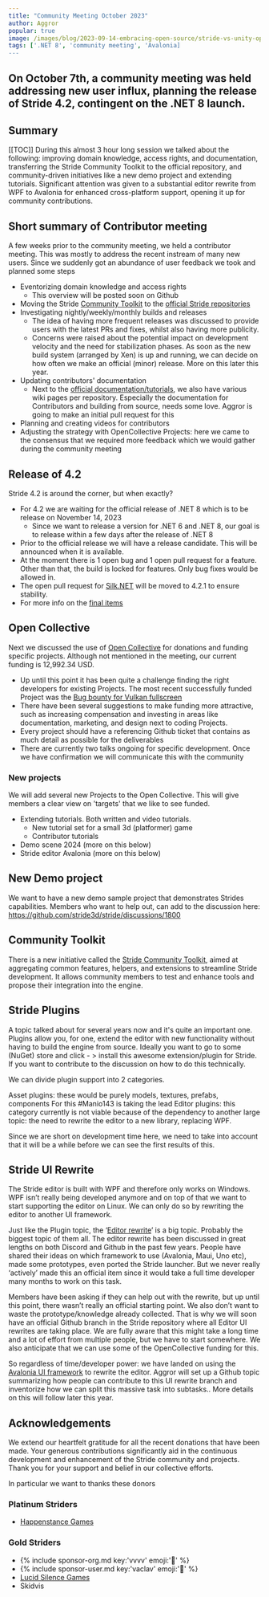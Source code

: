 ```yaml
---
title: "Community Meeting October 2023"
author: Aggror
popular: true
image: /images/blog/2023-09-14-embracing-open-source/stride-vs-unity-opening-image-2.webp
tags: ['.NET 8', 'community meeting', 'Avalonia]
---
```


On October 7th, a community meeting was held addressing new user influx, planning the release of Stride 4.2, contingent on the .NET 8 launch.
---

## Summary

[[TOC]]
During this almost 3 hour long session we talked about the following: improving domain knowledge, access rights, and documentation, transferring the Stride Community Toolkit to the official repository, and community-driven initiatives like a new demo project and extending tutorials. Significant attention was given to a substantial editor rewrite from WPF to Avalonia for enhanced cross-platform support, opening it up for community contributions.

## Short summary of Contributor meeting
A few weeks prior to the community meeting, we held a contributor meeting. This was mostly to address the recent instream of many new users. Since we suddenly got an abundance of user feedback we took and planned some steps
* Eventorizing domain knowledge and access rights
  * This overview will be posted soon on Github
* Moving the Stride [Community Toolkit](https://github.com/stride3d/stride-community-toolkit) to the [official Stride repositories](https://github.com/stride3d)
* Investigating nightly/weekly/monthly builds and releases
  * The idea of having more frequent releases was discussed to provide users with the latest PRs and fixes, whilst also having more publicity.
  * Concerns were raised about the potential impact on development velocity and the need for stabilization phases. As soon as the new build system (arranged by Xen) is up and running, we can decide on how often we make an official (minor) release. More on this later this year.
* Updating contributors' documentation
  * Next to the [official documentation/tutorials](https://doc.stride3d.net/), we also have various wiki pages per repository. Especially the documentation for Contributors and building from source, needs some love. Aggror is going to make an initial pull request for this
* Planning and creating videos for contributors
* Adjusting the strategy with OpenCollective Projects: here we came to the consensus that we required more feedback which we would gather during the community meeting

## Release of 4.2
Stride 4.2 is around the corner, but when exactly?

* For 4.2 we are waiting for the official release of .NET 8 which is to be release on November 14, 2023
  * Since we want to release a version for .NET 6 and .NET 8, our goal is to release within a few days after the release of .NET 8
* Prior to the official release we will have a release candidate. This will be announced when it is available.
* At the moment there is 1 open bug and 1 open pull request for a feature. Other than that, the build is locked for features. Only bug fixes would be allowed in.
* The open pull request for [Silk.NET](https://github.com/stride3d/stride/pull/1123) will be moved to 4.2.1 to ensure stability.
* For more info on the [final items](https://github.com/stride3d/stride/discussions/1699)


## Open Collective
Next we discussed the use of [Open Collective](http://opencollective.com/stride3d) for donations and funding specific projects.
Although not mentioned in the meeting, our current funding is 12,992.34 USD.

* Up until this point it has been quite a challenge finding the right developers for existing Projects. The most recent successfully funded Project was the [Bug bounty for Vulkan fullscreen](https://opencollective.com/stride3d/projects/bug-bounty-vulkan-fullscreen)
* There have been several suggestions to make funding more attractive, such as increasing compensation and investing in areas like documentation, marketing, and design next to coding Projects.
* Every project should have a referencing Github ticket that contains as much detail as possible for the deliverables
* There are currently two talks ongoing for specific development. Once we have confirmation we will communicate this with the community

### New projects
We will add several new Projects to the Open Collective. This will give members a clear view on 'targets' that we like to see funded.

* Extending tutorials. Both written and video tutorials.
  * New tutorial set for a small 3d (platformer) game
  * Contributor tutorials
* Demo scene 2024 (more on this below)
* Stride editor Avalonia (more on this below)


## New Demo project
We want to have a new demo sample project that demonstrates Strides capabilities. Members who want to help out, can add to the discussion here:
https://github.com/stride3d/stride/discussions/1800

## Community Toolkit
There is a new initiative called the [Stride Community Toolkit](https://github.com/stride3d/stride-community-toolkit), aimed at aggregating common features, helpers, and extensions to streamline Stride development. It allows community members to test and enhance tools and propose their integration into the engine.

## Stride Plugins
A topic talked about for several years now and it's quite an important one. Plugins allow you, for one, extend the editor with new functionality without having to build the engine from source. Ideally you want to go to some (NuGet) store and click - > install this awesome extension/plugin for Stride.
If you want to contribute to the discussion on how to do this technically.

We can divide plugin support into 2 categories.

Asset plugins: these would be purely models, textures, prefabs, components
For this #Manio143 is taking the lead
Editor plugins: this category currently is not viable because of the dependency to another large topic: the need to rewrite the editor to a new library, replacing WPF.

Since we are short on development time here, we need to take into account that it will be a while before we can see the first results of this.

## Stride UI Rewrite
The Stride editor is built with WPF and therefore only works on Windows. WPF isn’t really being developed anymore and on top of that we want to start supporting the editor on Linux. We can only do so by rewriting the editor to another UI framework.

Just like the Plugin topic, the ‘[Editor rewrite](https://github.com/stride3d/stride/discussions/1031)’ is a big topic. Probably the biggest topic of them all. The editor rewrite has been discussed in great lengths on both Discord and Github in the past few years. People have shared their ideas on which framework to use (Avalonia, Maui, Uno etc), made some prototypes, even ported the Stride launcher.
But we never really ‘actively’ made this an official item since it would take a full time developer many months to work on this task.

Members have been asking if they can help out with the rewrite, but up until this point, there wasn’t really an official starting point. We also don’t want to waste the prototype/knowledge already collected. That is why we will soon have an official Github branch in the Stride repository where all Editor UI rewrites are taking place. We are fully aware that this might take a long time and a lot of effort from multiple people, but we have to start somewhere. We also anticipate that we can use some of the OpenCollective funding for this.

So regardless of time/developer power: we have landed on using the [Avalonia UI framework](https://avaloniaui.net/) to rewrite the editor. Aggror will set up a Github topic summarizing how people can contribute to this UI rewrite branch and inventorize how we can split this massive task into subtasks.. More details on this will follow later this year.

## Acknowledgements
We extend our heartfelt gratitude for all the recent donations that have been made. Your generous contributions significantly aid in the continuous development and enhancement of the Stride community and projects. Thank you for your support and belief in our collective efforts.

In particular we want to thanks these donors

### Platinum Striders
* [Happenstance Games](www.happenstancegames.com)

### Gold Striders
* {% include sponsor-org.md key:'vvvv' emoji:'🥇' %}
* {% include sponsor-user.md key:'vaclav' emoji:'🥇' %}
* [Lucid Silence Games](http://www.lucidsilence.org/)
* Skidvis



